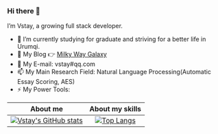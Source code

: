 ### Hi there 👋

<!--
**Vstay97/Vstay97** is a ✨ _special_ ✨ repository because its `README.md` (this file) appears on your GitHub profile.

Here are some ideas to get you started:

- 🔭 I’m currently working on ...
- 🌱 I’m currently learning ...
- 👯 I’m looking to collaborate on ...
- 🤔 I’m looking for help with ...
- 💬 Ask me about ...
- 📫 How to reach me: ...
- 😄 Pronouns: ...
- ⚡ Fun fact: ...
-->

I’m Vstay, a growing full stack developer.

- 🌱 I’m currently studying for graduate and striving for a better life in Urumqi.
- 👯 My Blog 👉 <a href = "https://www.vstay.cn/"> Milky Way Galaxy </a>
- 💬 My E-mail: vstay#qq.com
- 📫 My Main Research Field: Natural Language Processing(Automatic Essay Scoring, AES)
- ⚡ My Power Tools:



About me             |  About my skills
:-------------------------:|:-------------------------:
[![Vstay's GitHub stats](https://github-readme-stats.vercel.app/api?username=Vstay97&count_private=true&show_icons=true&theme=buefy)](https://github.com/anuraghazra/github-readme-stats)  |  [![Top Langs](https://github-readme-stats.vercel.app/api/top-langs/?username=Vstay97&layout=compact&hide=html)](https://github.com/anuraghazra/github-readme-stats)
